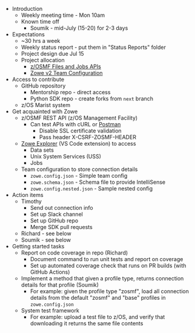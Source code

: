* Introduction
  * Weekly meeting time - Mon 10am
  * Known time off
    * Soumik - mid-July (15-20) for 2-3 days
* Expectations
  * ~30 hrs a week
  * Weekly status report - put them in "Status Reports" folder
  * Project design due Jul 15
  * Project allocation
    * [z/OSMF Files and Jobs APIs](https://github.com/zowe/zowe-client-python-sdk/milestone/35)
    * [Zowe v2 Team Configuration](https://github.com/zowe/zowe-client-python-sdk/milestone/36)
* Access to contribute
  * GitHub repository
    * Mentorship repo - direct access
    * Python SDK repo - create forks from `next` branch
  * z/OS Marist system
* Get acquainted with Zowe
  * z/OSMF REST API (z/OS Management Facility)
    * Can test APIs with cURL or [Postman](https://www.postman.com/product/rest-client/)
      * Disable SSL certificate validation
      * Pass header X-CSRF-ZOSMF-HEADER
  * [Zowe Explorer](https://marketplace.visualstudio.com/items?itemName=Zowe.vscode-extension-for-zowe) (VS Code extension) to access
    * Data sets
    * Unix System Services (USS)
    * Jobs
  * Team configuration to store connection details
    * `zowe.config.json` - Simple team config
    * `zowe.schema.json` - Schema file to provide IntelliSense
    * `zowe.config.nested.json` - Sample nested config
* Action items
  * Timothy
    * Send out connection info
    * Set up Slack channel
    * Set up GitHub repo
    * Merge SDK pull requests
  * Richard - see below
  * Soumik - see below
* Getting started tasks
  * Report on code coverage in repo (Richard)
    * Document command to run unit tests and report on coverage
    * Set up automated coverage check that runs on PR builds (with GitHub Actions)
  * Implement a method that given a profile type, returns connection details for that profile (Soumik)
    * For example: given the profile type "zosmf", load all connection details from the default "zosmf" and "base" profiles in `zowe.config.json`
  * System test framework
    * For example: upload a test file to z/OS, and verify that downloading it returns the same file contents
